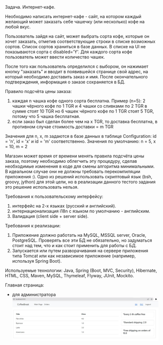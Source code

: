 Задача. Интернет-кафе.

Необходимо написать интернет-кафе - сайт, на котором каждый желающий может
заказать себе чашечку (или несколько) кофе на любой вкус.

Пользователь зайдя на сайт, может выбрать сорта кофе, которые он хочет
заказать, отметив соответствующие строки в списке возможных сортов.
Список сортов храниться в базе данных. В списке на UI не показываются
сорта с disabled='Y'.
Для каждого сорта кофе пользователь может ввести количество чашек.

После того как пользователь определился с выбором, он нажимает кнопку
"заказать" и вводит в появившейся странице свой адрес, на который
необходимо доставить заказ и имя. После окончательного подтверждения,
информация о заказе сохраняется в БД.

Правило подсчёта цены заказа:
  1. каждая n чашка кофе одного сорта бесплатна.
     Пример (n=5):
       2 чашки чёрного кофе по 1 TGR и 4 чашки со сливками по 2 TGR в
       сумме стоят 10 TGR
       но 6 чашек чёрного кофе по 1 TGR стоят 5 TGR, потому что 5 чашка
       бесплатная.
  2. если заказ был сделан более чем на x TGR, то доставка бесплатна,
     в противном случае стоимость доставки = m TGR

Значения для n, x, m задаются в базе данных в таблице Configuration:
 id = 'n', id = 'x' и id = 'm' соответственно. Значения по умолчанию:
 n = 5, x = 10, m = 2

Магазин может время от времени менять правила подсчёта цены заказа, поэтому
необходимо облегчить эту процедуру, сделав необходимые изменения в коде
для смены алгоритма минимальными. В идеальном случае они не должны требовать
перекомпиляции приложения :).
Одно из решений использовать скриптовый язык (bsh, groovy, jython) для этой
цели, но в реализации данного тестого задания это решение использовать нельзя.

Требования к пользовательскому интерфейсу:
  1. интерфейс на 2-х языках (русский и английский).
  2. интернационализация i18n c языком по умолчанию - английским.
  3. Валидация (client side + server side).
  
Требования к реализации:
  1. Приложение должно работать на MySQL, MSSQL server, Oracle, PostgreSQL.
     Проверять все эти БД не обязательно, но задуматься стоит над тем, что
     и как стоит применить для работы с БД.
  2. Запускается или путем разворачивания на сервере приложения типа Tomcat
     или как независимое приложение (например, используя Spring Boot).
     
Используемые технологии:
Java, Spring (Boot, MVC, Security), Hibernate, HTML, CSS, Maven, MySQL, Thymeleaf,
Flyway, JUnit, Mockito.

Главная страница: 
- для администратора 
![screenshot](https://github.com/OlyaEna/DeliveryService/blob/master/src/main/resources/static/images/mainAdmin.JPG)

